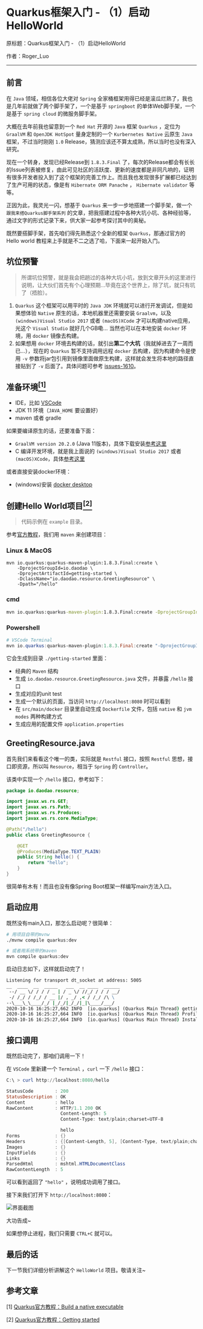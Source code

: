 # Quarkus框架入门 - （1）启动HelloWorld

原标题：Quarkus框架入门 - （1）启动HelloWorld

作者：Roger_Luo  

---

## 前言

在 `Java` 领域，相信各位大佬对 `Spring` 全家桶框架用得已经是滚瓜烂熟了，我也是几年前就做了两个脚手架了，一个是基于 `springboot` 的单体Web脚手架，一个是基于 `spring cloud` 的微服务脚手架。

大概在去年前我也留意到一个 `Red Hat` 开源的 `Java` 框架 `Quarkus` ，定位为 `GraalVM` 和 `OpenJDK HotSpot` 量身定制的一个 `Kurbernetes Native` 云原生 `Java` 框架，不过当时刚刚 `1.0` Release，猜测应该还不算太成熟，所以当时也没有深入研究。

现在一个转身，发现已经Release到 `1.8.3.Final` 了，每次的Release都会有长长的Issue列表被修复，由此可见社区的活跃度、更新的速度都是非同凡响的，证明有很多开发者投入到了这个框架的完善工作上。而且我也发现很多扩展都已经达到了生产可用的状态，像是有 `Hibernate ORM Panache` ， `Hibernate validator` 等等。

正因为此，我灵光一闪，想基于 `Quarkus` 来一步一步地搭建一个脚手架，做一个 `跟我来搭Quarkus脚手架系列` 的文章，把我搭建过程中各种大坑小坑、各种经验等，通过文字的形式记录下来，供大家一起参考探讨其中的奥秘。

既然要搭脚手架，首先咱们得先熟悉这个全新的框架 `Quarkus`，那通过官方的 Hello world 教程来上手就是不二之选了哈，下面来一起开始入门。

## 坑位预警

> 所谓坑位预警，就是我会把趟过的各种大坑小坑，放到文章开头的这里进行说明，让大伙们首先有个心理预期...毕竟在这个世界上，除了坑，就只有坑了（捂脸）。

1. `Quarkus` 这个框架可以用平时的 `Java JDK` 环境就可以进行开发调试，但是如果想体验 `Native` 原生的话，本地机器里还需要安装 `Graalvm`，以及 `(windows)Visual Studio 2017` 或者 `(macOS)XCode` 才可以构建native应用，光这个 `Visual Studio` 就好几个GB嘞... 当然也可以在本地安装 `docker` 环境，用 `docker` 镜像去构建。
2. 如果想用 `docker` 环境去构建的话，就引出**第二个大坑**（我就掉进去了一周而已...），现在的 `Quarkus` 暂不支持调用远程 `docker` 去构建，因为构建命令是使用 `-v` 参数将jar包引用到镜像里面做原生构建，这样就会发生将本地的路径直接贴到了 `-v` 后面了。具体问题可参考 [issues-1610](https://github.com/quarkusio/quarkus/issues/1610)。

## 准备环境[<sup>[1]</sup>](#参考文章)

+ IDE，比如 [VSCode](https://code.visualstudio.com/)
+ JDK 11 环境（`JAVA_HOME` 要设置好）
+ maven 或者 gradle

如果要编译原生的话，还要准备下面：

+ `GraalVM version 20.2.0` (Java 11版本)，具体下载安装[参考这里](https://quarkus.io/guides/building-native-image#configuring-graalvm)
+ C 编译开发环境，就是我上面说的 `(windows)Visual Studio 2017` 或者 `(macOS)XCode`，具体[参考这里](https://quarkus.io/guides/building-native-image#configuring-c-development)

或者直接安装docker环境：

+ (windows)安装 [docker desktop](https://hub.docker.com/editions/community/docker-ce-desktop-windows)

## 创建Hello World项目[<sup>[2]</sup>](#参考文章)

> 代码示例在 `example` 目录。

参考[官方教程](https://quarkus.io/guides/getting-started#bootstrapping-the-project)，我们用 `maven` 来创建项目：

### Linux & MacOS

```shell
mvn io.quarkus:quarkus-maven-plugin:1.8.3.Final:create \
    -DprojectGroupId=io.daodao \
    -DprojectArtifactId=getting-started \
    -DclassName="io.daodao.resource.GreetingResource" \
    -Dpath="/hello"
```

### cmd

```cmd
mvn io.quarkus:quarkus-maven-plugin:1.8.3.Final:create -DprojectGroupId=io.daodao -DprojectArtifactId=getting-started -DclassName="io.daodao.resource.GreetingResource" -Dpath="/hello"
```

### Powershell

```powershell
# VSCode Terminal
mvn io.quarkus:quarkus-maven-plugin:1.8.3.Final:create "-DprojectGroupId=io.daodao" "-DprojectArtifactId=getting-started" "-DclassName=io.daodao.resource.GreetingResource" "-Dpath=/hello"
```

它会生成到目录 `./getting-started` 里面：

+ 经典的 `Maven` 结构
+ 生成 `io.daodao.resource.GreetingResource.java` 文件，并暴露 `/hello` 接口
+ 生成对应的unit test
+ 生成一个默认的页面，当访问 `http://localhost:8080` 时可以看到
+ 在 `src/main/docker` 目录里自动生成 `Dockerfile` 文件，包括 `native` 和 `jvm modes` 两种构建方式
+ 生成应用的配置文件 `application.properties`

## GreetingResource.java

首先我们来看看这个唯一的类，实际就是 `Restful` 接口，按照 `Restful` 思想，接口即资源，所以叫 `Resource`，相当于 `Spring` 的 `Controller`。

该类中实现一个 `/hello` 接口，参考如下：

```java
package io.daodao.resource;

import javax.ws.rs.GET;
import javax.ws.rs.Path;
import javax.ws.rs.Produces;
import javax.ws.rs.core.MediaType;

@Path("/hello")
public class GreetingResource {

    @GET
    @Produces(MediaType.TEXT_PLAIN)
    public String hello() {
        return "hello";
    }
}
```

很简单有木有！而且也没有像Spring Boot框架一样编写main方法入口。

## 启动应用

既然没有main入口，那怎么启动呢？很简单：

```bash
# 用项目自带的mvnw
./mvnw compile quarkus:dev

# 或者用系统带的maven
mvn compile quarkus:dev
```

启动日志如下，这样就启动完了！

```cmd
Listening for transport dt_socket at address: 5005
__  ____  __  _____   ___  __ ____  ______
 --/ __ \/ / / / _ | / _ \/ //_/ / / / __/
 -/ /_/ / /_/ / __ |/ , _/ ,< / /_/ /\ \
--\___\_\____/_/ |_/_/|_/_/|_|\____/___/
2020-10-16 16:25:27,662 INFO  [io.quarkus] (Quarkus Main Thread) getting-started 1.0-SNAPSHOT on JVM (powered by Quarkus 1.9.0.CR1) started in 2.330s. Listening on: http://0.0.0.0:8080
2020-10-16 16:25:27,664 INFO  [io.quarkus] (Quarkus Main Thread) Profile dev activated. Live Coding activated.
2020-10-16 16:25:27,664 INFO  [io.quarkus] (Quarkus Main Thread) Installed features: [cdi, resteasy]
```

## 接口调用

既然启动完了，那咱们调用一下！

在 `VSCode` 里新建一个 `Terminal` ，`curl` 一下 `/hello` 接口：

```powershell
C:\ > curl http://localhost:8080/hello

StatusCode        : 200
StatusDescription : OK
Content           : hello
RawContent        : HTTP/1.1 200 OK
                    Content-Length: 5
                    Content-Type: text/plain;charset=UTF-8

                    hello
Forms             : {}
Headers           : {[Content-Length, 5], [Content-Type, text/plain;charset=UTF-8]}
Images            : {}
InputFields       : {}
Links             : {}
ParsedHtml        : mshtml.HTMLDocumentClass
RawContentLength  : 5
```

可以看到返回了 `"hello"` ，说明成功调用了接口。

接下来我们打开下 `http://localhost:8080`：

![界面截图](./resources/2020-10-16-16-39-26.png)

大功告成~

如果想停止进程，我们只需要 `CTRL+C` 就可以。

## 最后的话

下一节我们详细分析讲解这个 `HelloWorld` 项目。敬请关注~

## 参考文章

[1] [Quarkus官方教程：Build a native executable](https://quarkus.io/guides/building-native-image)

[2] [Quarkus官方教程：Getting started](https://quarkus.io/guides/getting-started)
